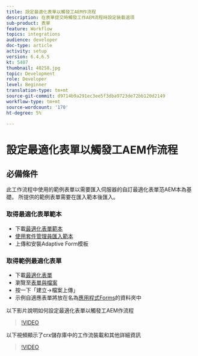 ```yaml
---
title: 設定最適化表單以觸發工AEM作流程
description: 在表單提交時觸發工作AEM流程時設定裝載選項
sub-product: 表單
feature: Workflow
topics: integrations
audience: developer
doc-type: article
activity: setup
version: 6.4,6.5
kt: 5407
thumbnail: 40258.jpg
topic: Development
role: Developer
level: Beginner
translation-type: tm+mt
source-git-commit: d9714b9a291ec3ee5f3dba9723de72bb120d2149
workflow-type: tm+mt
source-wordcount: '170'
ht-degree: 5%

---
```



# 設定最適化表單以觸發工AEM作流程

## 必備條件

此工作流程中使用的範例表單以需要匯入伺服器的自訂最適化表單范AEM本為基礎。 所提供的範例表單需要在匯入範本後匯入。

### 取得最適化表單範本

* 下載[最適化表單範本](assets/af-form-template.zip)
* [使用套件管理員匯入範本](http://localhost:4502/crx/packmgr/index.jsp)
* 上傳和安裝Adaptive Form模板

### 取得範例最適化表單

* 下載[最適化表單](assets/peak-application-form.zip)
* 瀏覽至[表單與檔案](http://localhost:4502/aem/forms.html/content/dam/formsanddocuments)
* 按一下「建立->檔案上傳」
* 示例自適應表單將放在名為[應用程式Forms](http://localhost:4502/aem/forms.html/content/dam/formsanddocuments/applicationforms)的資料夾中

以下影片說明如何設定最適化表單以觸發工AEM作流程
>[!VIDEO](https://video.tv.adobe.com/v/40258/?quality=9&learn=on)

以下視頻顯示了crx儲存庫中的工作流裝載和其他詳細資訊

>[!VIDEO](https://video.tv.adobe.com/v/40259/?quality=9&learn=on)



